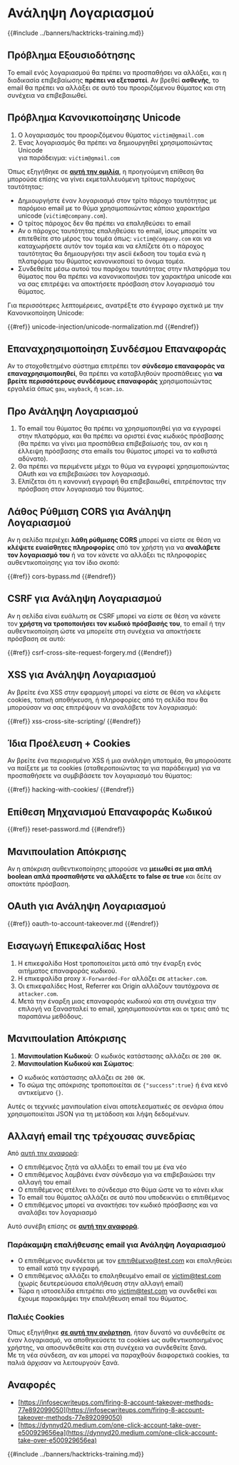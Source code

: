 # Ανάληψη Λογαριασμού

{{#include ../banners/hacktricks-training.md}}

## **Πρόβλημα Εξουσιοδότησης**

Το email ενός λογαριασμού θα πρέπει να προσπαθήσει να αλλάξει, και η διαδικασία επιβεβαίωσης **πρέπει να εξεταστεί**. Αν βρεθεί **ασθενής**, το email θα πρέπει να αλλάξει σε αυτό του προοριζόμενου θύματος και στη συνέχεια να επιβεβαιωθεί.

## **Πρόβλημα Κανονικοποίησης Unicode**

1. Ο λογαριασμός του προοριζόμενου θύματος `victim@gmail.com`
2. Ένας λογαριασμός θα πρέπει να δημιουργηθεί χρησιμοποιώντας Unicode\
για παράδειγμα: `vićtim@gmail.com`

Όπως εξηγήθηκε σε [**αυτή την ομιλία**](https://www.youtube.com/watch?v=CiIyaZ3x49c), η προηγούμενη επίθεση θα μπορούσε επίσης να γίνει εκμεταλλευόμενη τρίτους παρόχους ταυτότητας:

- Δημιουργήστε έναν λογαριασμό στον τρίτο πάροχο ταυτότητας με παρόμοιο email με το θύμα χρησιμοποιώντας κάποιο χαρακτήρα unicode (`vićtim@company.com`).
- Ο τρίτος πάροχος δεν θα πρέπει να επαληθεύσει το email
- Αν ο πάροχος ταυτότητας επαληθεύσει το email, ίσως μπορείτε να επιτεθείτε στο μέρος του τομέα όπως: `victim@ćompany.com` και να καταχωρήσετε αυτόν τον τομέα και να ελπίζετε ότι ο πάροχος ταυτότητας θα δημιουργήσει την ascii έκδοση του τομέα ενώ η πλατφόρμα του θύματος κανονικοποιεί το όνομα τομέα.
- Συνδεθείτε μέσω αυτού του παρόχου ταυτότητας στην πλατφόρμα του θύματος που θα πρέπει να κανονικοποιήσει τον χαρακτήρα unicode και να σας επιτρέψει να αποκτήσετε πρόσβαση στον λογαριασμό του θύματος.

Για περισσότερες λεπτομέρειες, ανατρέξτε στο έγγραφο σχετικά με την Κανονικοποίηση Unicode:

{{#ref}}
unicode-injection/unicode-normalization.md
{{#endref}}

## **Επαναχρησιμοποίηση Συνδέσμου Επαναφοράς**

Αν το στοχοθετημένο σύστημα επιτρέπει τον **σύνδεσμο επαναφοράς να επαναχρησιμοποιηθεί**, θα πρέπει να καταβληθούν προσπάθειες για **να βρείτε περισσότερους συνδέσμους επαναφοράς** χρησιμοποιώντας εργαλεία όπως `gau`, `wayback`, ή `scan.io`.

## **Προ Ανάληψη Λογαριασμού**

1. Το email του θύματος θα πρέπει να χρησιμοποιηθεί για να εγγραφεί στην πλατφόρμα, και θα πρέπει να οριστεί ένας κωδικός πρόσβασης (θα πρέπει να γίνει μια προσπάθεια επιβεβαίωσής του, αν και η έλλειψη πρόσβασης στα emails του θύματος μπορεί να το καθιστά αδύνατο).
2. Θα πρέπει να περιμένετε μέχρι το θύμα να εγγραφεί χρησιμοποιώντας OAuth και να επιβεβαιώσει τον λογαριασμό.
3. Ελπίζεται ότι η κανονική εγγραφή θα επιβεβαιωθεί, επιτρέποντας την πρόσβαση στον λογαριασμό του θύματος.

## **Λάθος Ρύθμιση CORS για Ανάληψη Λογαριασμού**

Αν η σελίδα περιέχει **λάθη ρύθμισης CORS** μπορεί να είστε σε θέση να **κλέψετε ευαίσθητες πληροφορίες** από τον χρήστη για να **αναλάβετε τον λογαριασμό του** ή να τον κάνετε να αλλάξει τις πληροφορίες αυθεντικοποίησης για τον ίδιο σκοπό:

{{#ref}}
cors-bypass.md
{{#endref}}

## **CSRF για Ανάληψη Λογαριασμού**

Αν η σελίδα είναι ευάλωτη σε CSRF μπορεί να είστε σε θέση να κάνετε τον **χρήστη να τροποποιήσει τον κωδικό πρόσβασής του**, το email ή την αυθεντικοποίηση ώστε να μπορείτε στη συνέχεια να αποκτήσετε πρόσβαση σε αυτό:

{{#ref}}
csrf-cross-site-request-forgery.md
{{#endref}}

## **XSS για Ανάληψη Λογαριασμού**

Αν βρείτε ένα XSS στην εφαρμογή μπορεί να είστε σε θέση να κλέψετε cookies, τοπική αποθήκευση, ή πληροφορίες από τη σελίδα που θα μπορούσαν να σας επιτρέψουν να αναλάβετε τον λογαριασμό:

{{#ref}}
xss-cross-site-scripting/
{{#endref}}

## **Ίδια Προέλευση + Cookies**

Αν βρείτε ένα περιορισμένο XSS ή μια ανάληψη υποτομέα, θα μπορούσατε να παίξετε με τα cookies (σταθεροποιώντας τα για παράδειγμα) για να προσπαθήσετε να συμβιβάσετε τον λογαριασμό του θύματος:

{{#ref}}
hacking-with-cookies/
{{#endref}}

## **Επίθεση Μηχανισμού Επαναφοράς Κωδικού**

{{#ref}}
reset-password.md
{{#endref}}

## **Μανιπουlation Απόκρισης**

Αν η απόκριση αυθεντικοποίησης μπορούσε να **μειωθεί σε μια απλή boolean απλά προσπαθήστε να αλλάξετε το false σε true** και δείτε αν αποκτάτε πρόσβαση.

## OAuth για Ανάληψη Λογαριασμού

{{#ref}}
oauth-to-account-takeover.md
{{#endref}}

## Εισαγωγή Επικεφαλίδας Host

1. Η επικεφαλίδα Host τροποποιείται μετά από την έναρξη ενός αιτήματος επαναφοράς κωδικού.
2. Η επικεφαλίδα proxy `X-Forwarded-For` αλλάζει σε `attacker.com`.
3. Οι επικεφαλίδες Host, Referrer και Origin αλλάζουν ταυτόχρονα σε `attacker.com`.
4. Μετά την έναρξη μιας επαναφοράς κωδικού και στη συνέχεια την επιλογή να ξανασταλεί το email, χρησιμοποιούνται και οι τρεις από τις παραπάνω μεθόδους.

## Μανιπουlation Απόκρισης

1. **Μανιπουlation Κωδικού**: Ο κωδικός κατάστασης αλλάζει σε `200 OK`.
2. **Μανιπουlation Κωδικού και Σώματος**:
- Ο κωδικός κατάστασης αλλάζει σε `200 OK`.
- Το σώμα της απόκρισης τροποποιείται σε `{"success":true}` ή ένα κενό αντικείμενο `{}`.

Αυτές οι τεχνικές μανιπουlation είναι αποτελεσματικές σε σενάρια όπου χρησιμοποιείται JSON για τη μετάδοση και λήψη δεδομένων.

## Αλλαγή email της τρέχουσας συνεδρίας

Από [αυτή την αναφορά](https://dynnyd20.medium.com/one-click-account-take-over-e500929656ea):

- Ο επιτιθέμενος ζητά να αλλάξει το email του με ένα νέο
- Ο επιτιθέμενος λαμβάνει έναν σύνδεσμο για να επιβεβαιώσει την αλλαγή του email
- Ο επιτιθέμενος στέλνει το σύνδεσμο στο θύμα ώστε να το κάνει κλικ
- Το email του θύματος αλλάζει σε αυτό που υποδεικνύει ο επιτιθέμενος
- Ο επιτιθέμενος μπορεί να ανακτήσει τον κωδικό πρόσβασης και να αναλάβει τον λογαριασμό

Αυτό συνέβη επίσης σε [**αυτή την αναφορά**](https://dynnyd20.medium.com/one-click-account-take-over-e500929656ea).


### Παράκαμψη επαλήθευσης email για Ανάληψη Λογαριασμού
- Ο επιτιθέμενος συνδέεται με τον επιτιθέμενο@test.com και επαληθεύει το email κατά την εγγραφή.
- Ο επιτιθέμενος αλλάζει το επαληθευμένο email σε victim@test.com (χωρίς δευτερεύουσα επαλήθευση στην αλλαγή email)
- Τώρα η ιστοσελίδα επιτρέπει στο victim@test.com να συνδεθεί και έχουμε παρακάμψει την επαλήθευση email του θύματος.

### Παλιές Cookies

Όπως εξηγήθηκε [**σε αυτή την ανάρτηση**](https://medium.com/@niraj1mahajan/uncovering-the-hidden-vulnerability-how-i-found-an-authentication-bypass-on-shopifys-exchange-cc2729ea31a9), ήταν δυνατό να συνδεθείτε σε έναν λογαριασμό, να αποθηκεύσετε τα cookies ως αυθεντικοποιημένος χρήστης, να αποσυνδεθείτε και στη συνέχεια να συνδεθείτε ξανά.\
Με τη νέα σύνδεση, αν και μπορεί να παραχθούν διαφορετικά cookies, τα παλιά άρχισαν να λειτουργούν ξανά.

## Αναφορές

- [https://infosecwriteups.com/firing-8-account-takeover-methods-77e892099050](https://infosecwriteups.com/firing-8-account-takeover-methods-77e892099050)
- [https://dynnyd20.medium.com/one-click-account-take-over-e500929656ea](https://dynnyd20.medium.com/one-click-account-take-over-e500929656ea)

{{#include ../banners/hacktricks-training.md}}
